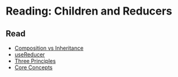 # Reading: Children and Reducers
## Read

* [Composition vs Inheritance](https://reactjs.org/docs/composition-vs-inheritance.html)
* [useReducer](https://reactjs.org/docs/hooks-reference.html#usereducer)
* [Three Principles](https://redux.js.org/introduction/three-principles)
* [Core Concepts](https://redux.js.org/introduction/core-concepts)
